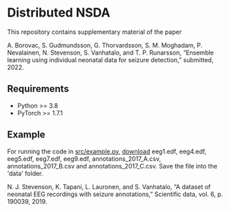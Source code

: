 
# Distributed NSDA
This repository contains supplementary material of the paper

A. Borovac, S. Gudmundsson, G. Thorvardsson, S. M. Moghadam, P. Nevalainen, N. Stevenson, S. Vanhatalo, and T. P. Runarsson, “Ensemble learning using individual neonatal data for seizure detection,” submitted, 2022.

## Requirements 
- Python >= 3.8
- PyTorch >= 1.7.1

## Example
For running the code in [src/example.py](https://github.com/anaborovac/Distributed-NSD/blob/main/src/example.py), [download](https://zenodo.org/record/4940267#.Ybcah33P1hE) eeg1.edf, eeg4.edf, eeg5.edf, eeg7.edf, eeg9.edf, annotations_2017_A.csv, annotations_2017_B.csv and annotations_2017_C.csv. Save the file into the 'data' folder. 

N. J. Stevenson, K. Tapani, L. Lauronen, and S. Vanhatalo, “A dataset of neonatal EEG recordings with seizure annotations,” Scientific data, vol. 6, p. 190039, 2019.


